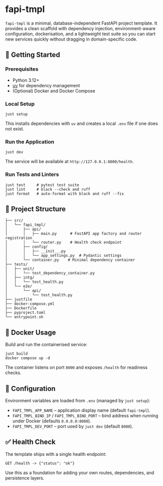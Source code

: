 # fapi-tmpl

`fapi-tmpl` is a minimal, database-independent FastAPI project template. It provides a clean scaffold with dependency injection, environment-aware configuration, dockerisation, and a lightweight test suite so you can start new services quickly without dragging in domain-specific code.

## 🚀 Getting Started

### Prerequisites

- Python 3.12+
- [uv](https://github.com/astral-sh/uv) for dependency management
- (Optional) Docker and Docker Compose

### Local Setup

```shell
just setup
```

This installs dependencies with `uv` and creates a local `.env` file if one does not exist.

### Run the Application

```shell
just dev
```

The service will be available at `http://127.0.0.1:8000/health`.

### Run Tests and Linters

```shell
just test     # pytest test suite
just lint     # black --check and ruff
just format   # auto-format with black and ruff --fix
```

## 🧱 Project Structure

```
├── src/
│   └── fapi_tmpl/
│       ├── api/
│       │   ├── main.py      # FastAPI app factory and router registration
│       │   └── router.py    # Health check endpoint
│       ├── config/
│       │   ├── __init__.py
│       │   └── app_settings.py  # Pydantic settings
│       └── container.py    # Minimal dependency container
├── tests/
│   ├── unit/
│   │   └── test_dependency_container.py
│   ├── intg/
│   │   └── test_health.py
│   └── e2e/
│       └── api/
│           └── test_health.py
├── justfile
├── docker-compose.yml
├── Dockerfile
├── pyproject.toml
└── entrypoint.sh
```

## 🐳 Docker Usage

Build and run the containerised service:

```shell
just build
docker compose up -d
```

The container listens on port `8000` and exposes `/health` for readiness checks.

## 🔧 Configuration

Environment variables are loaded from `.env` (managed by `just setup`):

- `FAPI_TMPL_APP_NAME` – application display name (default `fapi-tmpl`).
- `FAPI_TMPL_BIND_IP` / `FAPI_TMPL_BIND_PORT` – bind address when running under Docker (defaults `0.0.0.0:8000`).
- `FAPI_TMPL_DEV_PORT` – port used by `just dev` (default `8000`).

## ✅ Health Check

The template ships with a single health endpoint:

```http
GET /health -> {"status": "ok"}
```

Use this as a foundation for adding your own routes, dependencies, and persistence layers.
